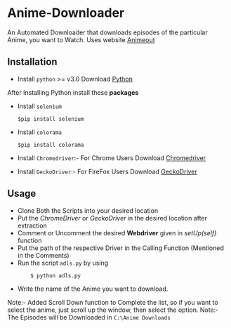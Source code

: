 # Anime-Downloader

An Automated Downloader that downloads episodes of the particular Anime, you want to Watch. Uses website [Animeout](http://www.Animeout.xyz)

## Installation

* Install `python` >= v3.0
	Download [Python](https://www.python.org/downloads/)

After Installing Python install these **packages**

* Install `selenium`

	```shell
	$pip install selenium
	```

* Install `colorama`
	
	```shell
	$pip install colorama
	```

* Install `Chromedriver`:- For Chrome Users
	Download [Chromedriver](https://sites.google.com/a/chromium.org/chromedriver/downloads)

* Install `GeckoDriver`:- For FireFox Users
	Download [GeckoDriver](https://github.com/mozilla/geckodriver/releases)


## Usage

* Clone Both the Scripts into your desired location
* Put the _ChromeDriver_ or _GeckoDriver_ in the desired location after extraction
* Comment or Uncomment the desired **Webdriver** given in _setUp(self)_ function
* Put the path of the respective Driver in the Calling Function (Mentioned in the Comments)
* Run the script `adls.py` by using 
	```shell
		$ python adls.py
	```
* Write the name of the Anime you want to download.

Note:- Added Scroll Down function to Complete the list, so if you want to select the anime, just scroll up the window, then select the option.
Note:- The Episodes will be Downloaded in `C:\Anime Downloads`
